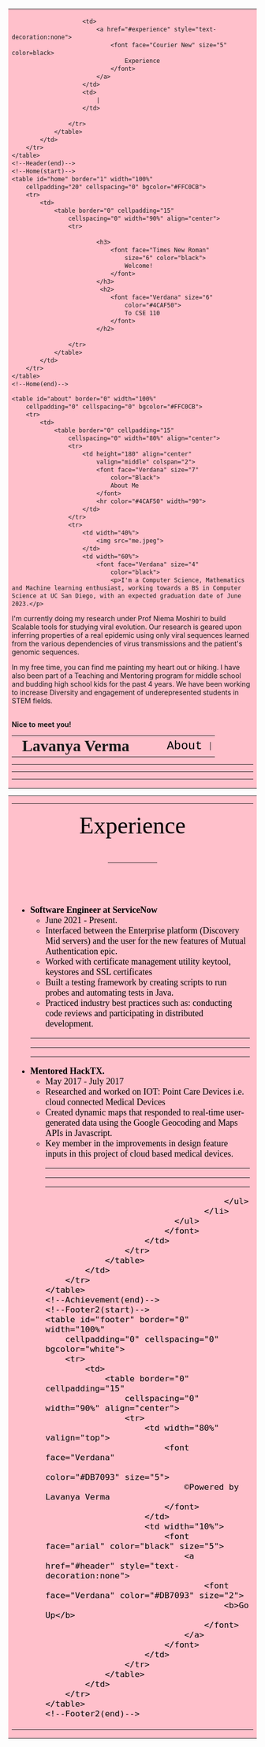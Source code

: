 
<html lang="en">
<head>
    <meta charset="UTF-8">
    <meta name="viewport" content=
        "width=device-width, initial-scale=1.0">
    <title>Lavanya's User Page</title>
</head>
 
<body>
    <!--Header(start)-->
    <table id="header" border="0" width="100%"
        cellpadding="0" cellspacing="0" bgcolor="#FFC0CB">
        <tr>
            <td>
                <table border="0" cellpadding="15"
                    cellspacing="0" width="90%" align="center">
                    <tr>
                        <td>
                        </td>
                        <td>
                            <font face="Comic sans MS" size="6">
                                <b>Lavanya Verma</b>
                            </font>
                        </td>
                        <td width="15%">       
                        </td>
                        <td>
                            <a href="#about" style="text-decoration:none">
                                <font face="Courier New" size="5" color=black>
                                    About
                                </font>
                            </a>
                        </td>
                        <td>
                            |
                        </td>
                    
                        <td>
                            <a href="#experience" style="text-decoration:none">
                                <font face="Courier New" size="5" color=black>
                                    Experience
                                </font>
                            </a>
                        </td>
                        <td>
                            |
                        </td>
                   
                    </tr>
                </table>
            </td>
        </tr>
    </table>
    <!--Header(end)-->
    <!--Home(start)-->
    <table id="home" border="1" width="100%"
        cellpadding="20" cellspacing="0" bgcolor="#FFC0CB">
        <tr>
            <td>
                <table border="0" cellpadding="15"
                    cellspacing="0" width="90%" align="center">
                    <tr>
                       
                            <h3>
                                <font face="Times New Roman"
                                    size="6" color="black">
                                    Welcome!
                                </font>
                            </h3>
                             <h2>
                                <font face="Verdana" size="6"
                                    color="#4CAF50">
                                    To CSE 110
                                </font>
                            </h2>
                       
                    </tr>
                </table>
            </td>
        </tr>
    </table>
    <!--Home(end)-->
<!--About(start)-->
    <table id="about" border="0" width="100%"
        cellpadding="0" cellspacing="0" bgcolor="#FFC0CB">
        <tr>
            <td>
                <table border="0" cellpadding="15"
                    cellspacing="0" width="80%" align="center">
                    <tr>
                        <td height="180" align="center"
                            valign="middle" colspan="2">
                            <font face="Verdana" size="7"
                                color="Black">
                                About Me
                            </font>
                            <hr color="#4CAF50" width="90">
                        </td>
                    </tr>
                    <tr>
                        <td width="40%">
                            <img src="me.jpeg">
                        </td>
                        <td width="60%">
                            <font face="Verdana" size="4"
                                color="black">
                                <p>I'm a Computer Science, Mathematics and Machine learning enthusiast, working towards a BS in Computer Science at UC San Diego, with an expected graduation date of June 2023.</p>
<p> I'm currently doing my research under Prof Niema Moshiri to build Scalable tools for studying viral evolution. Our research is geared upon inferring properties of a real epidemic
using only viral sequences learned from the various dependencies of virus transmissions and the patient's genomic sequences.  </p> <p> In my free time, you can find me painting my heart out or hiking. I have also been part of a Teaching and Mentoring program for middle school and budding high school kids for the past 4 years. We have been working to increase Diversity and engagement of underepresented students in STEM fields. </p>
                                <br>
                                <b>Nice to meet you!</b>
                            </font>
                        </td>
                    </tr>
                </table>
                <hr color="black">
                <hr color="black">
                <hr color="black">
            </td>
        </tr>
    </table>
    <!--About(end)-->
    <!--Achievement(start)-->
    <table id="experience" border="0" width="100%"
        cellpadding="0" cellspacing="0" bgcolor="pink">
        <tr>
            <td>
                <table border="0" cellpadding="15"
                    cellspacing="0" width="80%" align="center">
                    <tr>
                        <td height="180" align="center" valign="middle">
                            <font face="Verdana" size="7" color="black">
                                Experience
                                <hr color="black" width="100">
                            </font>
                        </td>
                    </tr>
                    <tr>
                        <td>
                            <font face="Verdana" size="4" color="black">
                                <ul>
                                    <li>
                                        <b>Software Engineer at ServiceNow</b>
                                        <ul>
                                            <li>
                                                June 2021 - Present.
                                            </li>
                                            <li>
                                              Interfaced between the Enterprise platform (Discovery Mid servers) and the user for the new features of Mutual Authentication epic.
                                              </li>
<li>Worked with certificate management utility keytool, keystores and SSL certificates </li>
<li>Built a testing framework by creating scripts to run probes and automating tests in Java. </li>
<li>Practiced industry best practices such as: conducting code reviews and participating in distributed development.   </li>                                        </ul>
                                    </li>
                                    <li>
                                        <hr color="black">
                                        <hr color="black">
                                        <hr color="black">
                                        <b>Mentored HackTX.</b>
                                        <ul>
                                           <li>
                                                May 2017 - July 2017 </li>
                                            <li> Researched and worked on IOT: Point Care Devices i.e.
cloud connected Medical Devices</li>
                                <li> Created dynamic maps that responded to real-time user-generated data using the Google Geocoding and Maps APIs in Javascript.</li>    
                                <li> Key member in the improvements in design feature
					inputs in this project of cloud based medical devices. </li>
                                            <hr color="black">
                                            <hr color="black">
                                            <hr color="black">
                                         
                                        </ul>
                                    </li>
                              </ul>
                            </font>
                        </td>
                    </tr>
                </table>
            </td>
        </tr>
    </table>
    <!--Achievement(end)--> 
    <!--Footer2(start)-->
    <table id="footer" border="0" width="100%"
        cellpadding="0" cellspacing="0" bgcolor="white">
        <tr>
            <td>
                <table border="0" cellpadding="15"
                    cellspacing="0" width="90%" align="center">
                    <tr>
                        <td width="80%" valign="top">
                            <font face="Verdana"
                                color="#DB7093" size="5">
                                ©Powered by Lavanya Verma
                            </font>
                        </td>
                        <td width="10%">
                            <font face="arial" color="black" size="5">
                                <a href="#header" style="text-decoration:none">
                                    <font face="Verdana" color="#DB7093" size="2">
                                        <b>Go Up</b>
                                    </font>
                                </a>
                            </font>
                        </td>
                    </tr>
                </table>
            </td>
        </tr>
    </table>
    <!--Footer2(end)-->
 
</body>
 
</html>
